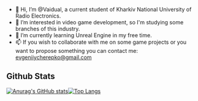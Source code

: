 - 👋 Hi, I’m @Vaidual, a current student of Kharkiv National University of Radio Electronics.
- 👀 I’m interested in video game development, so I'm studying some branches of this industry.
- 🌱 I’m currently learning Unreal Engine in my free time.
- 📫 If you wish to collaborate with me on some game projects or you want to propose something you can contact me: evgeniiycherepko@gmail.com

## Github Stats
[![Anurag's GitHub stats](https://github-readme-stats.vercel.app/api?username=Vaidual&show_icons=true&theme=material-palenight)](https://github.com/anuraghazra/github-readme-stats)[![Top Langs](https://github-readme-stats.vercel.app/api/top-langs/?username=Vaidual&layout=compact&theme=material-palenight)](https://github.com/anuraghazra/github-readme-stats)

<!---
Vaidual/Vaidual is a ✨ special ✨ repository because its `README.md` (this file) appears on your GitHub profile.
You can click the Preview link to take a look at your changes.
--->
